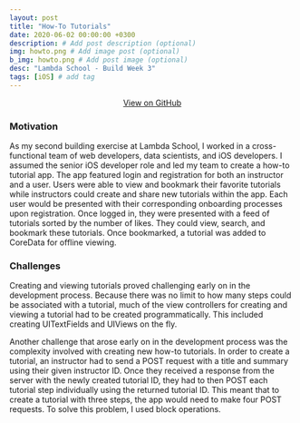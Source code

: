 ```yaml
---
layout: post
title: "How-To Tutorials"
date: 2020-06-02 00:00:00 +0300
description: # Add post description (optional)
img: howto.png # Add image post (optional)
b_img: howto.png # Add post image (optional)
desc: "Lambda School - Build Week 3"
tags: [iOS] # add tag
---
```


<!-- View on GitHub -->
<center><a class="github-button" href="https://github.com/BuildWeek-HowTo-2/iOS" data-color-scheme="no-preference: dark; light: dark; dark: dark;" data-size="large" aria-label="Use this template wyattharrell/istats on GitHub">View on GitHub</a></center>

### Motivation

As my second building exercise at Lambda School, I worked in a cross-functional team of web developers, data scientists, and iOS developers. I assumed the senior iOS developer role and led my team to create a how-to tutorial app. The app featured login and registration for both an instructor and a user. Users were able to view and bookmark their favorite tutorials while instructors could create and share new tutorials within the app. Each user would be presented with their corresponding onboarding processes upon registration. Once logged in, they were presented with a feed of tutorials sorted by the number of likes. They could view, search, and bookmark these tutorials. Once bookmarked, a tutorial was added to CoreData for offline viewing.

### Challenges

Creating and viewing tutorials proved challenging early on in the development process. Because there was no limit to how many steps could be associated with a tutorial, much of the view controllers for creating and viewing a tutorial had to be created programmatically. This included creating UITextFields and UIViews on the fly.

Another challenge that arose early on in the development process was the complexity involved with creating new how-to tutorials. In order to create a tutorial, an instructor had to send a POST request with a title and summary using their given instructor ID. Once they received a response from the server with the newly created tutorial ID, they had to then POST each tutorial step individually using the returned tutorial ID. This meant that to create a tutorial with three steps, the app would need to make four POST requests. To solve this problem, I used block operations.



